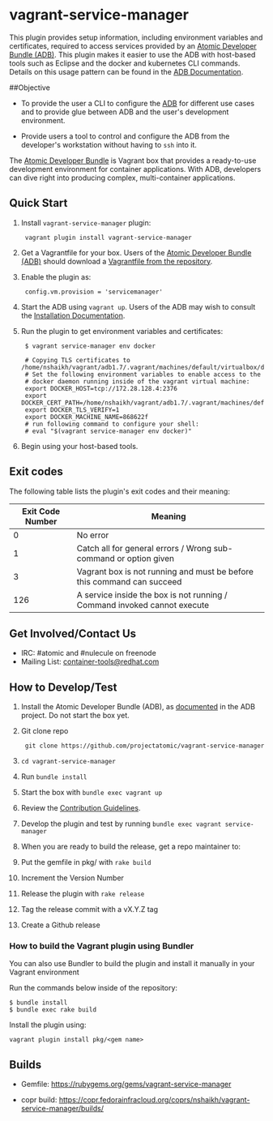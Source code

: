 # vagrant-service-manager

This plugin provides setup information, including environment variables and certificates, required to access services provided by an [Atomic Developer Bundle (ADB)](https://github.com/projectatomic/adb-atomic-developer-bundle).  This plugin makes it easier to use the ADB with host-based tools such as Eclipse and the docker and kubernetes CLI commands.  Details on this usage pattern can be found in the [ADB Documentation](https://github.com/projectatomic/adb-atomic-developer-bundle/blob/master/docs/using.rst).

##Objective

* To provide the user a CLI to configure the
[ADB](https://github.com/projectatomic/adb-atomic-developer-bundle)
for different use cases and to provide glue between ADB and the user's
development environment.

*  Provide users a tool to control and configure the ADB from the
developer's workstation without having to `ssh` into it.

The [Atomic Developer
Bundle](https://github.com/projectatomic/adb-atomic-developer-bundle)
is  Vagrant box that provides a ready-to-use development environment
for container applications. With ADB, developers can dive right into
producing complex, multi-container applications.

## Quick Start

1. Install `vagrant-service-manager` plugin:

        vagrant plugin install vagrant-service-manager

2. Get a Vagrantfile for your box. Users of the
[Atomic Developer Bundle (ADB)](https://github.com/projectatomic/adb-atomic-developer-bundle) should download a [Vagrantfile from the repository](https://github.com/projectatomic/adb-atomic-developer-bundle/tree/master/components).

3. Enable the plugin as:

        config.vm.provision = 'servicemanager'

4. Start the ADB using `vagrant up`. Users of the ADB may wish to consult the
[Installation Documentation](https://github.com/projectatomic/adb-atomic-developer-bundle/blob/master/docs/installing.rst).

5. Run the plugin to get environment variables and certificates:

        $ vagrant service-manager env docker

        # Copying TLS certificates to /home/nshaikh/vagrant/adb1.7/.vagrant/machines/default/virtualbox/docker
        # Set the following environment variables to enable access to the
        # docker daemon running inside of the vagrant virtual machine:
        export DOCKER_HOST=tcp://172.28.128.4:2376
        export DOCKER_CERT_PATH=/home/nshaikh/vagrant/adb1.7/.vagrant/machines/default/virtualbox/docker
        export DOCKER_TLS_VERIFY=1
        export DOCKER_MACHINE_NAME=868622f
        # run following command to configure your shell:
        # eval "$(vagrant service-manager env docker)"

6. Begin using your host-based tools.

## Exit codes

The following table lists the plugin's exit codes and their meaning:

Exit Code Number | Meaning
---------------  |-------------------------------------------------------------------------
0                | No error
1                | Catch all for general errors / Wrong sub-command or option given
3                | Vagrant box is not running and must be before this command can succeed
126              | A service inside the box is not running / Command invoked cannot execute


## Get Involved/Contact Us

  * IRC: #atomic and #nulecule on freenode
  * Mailing List: container-tools@redhat.com

## How to Develop/Test

1. Install the Atomic Developer Bundle (ADB), as
[documented](https://github.com/projectatomic/adb-atomic-developer-bundle/blob/master/docs/installing.rst)
in the ADB project.  Do not start the box yet.

2. Git clone repo

        git clone https://github.com/projectatomic/vagrant-service-manager

3. `cd vagrant-service-manager`

4. Run `bundle install`

5. Start the box with `bundle exec vagrant up`

6. Review the [Contribution Guidelines](CONTRIBUTING.md).

7. Develop the plugin and test by running `bundle exec vagrant service-manager`

8. When you are ready to build the release, get a repo maintainer to:

  1. Put the gemfile in pkg/ with `rake build`

  2. Increment the Version Number

  3. Release the plugin with `rake release`

  4. Tag the release commit with a vX.Y.Z tag

  5. Create a Github release

### How to build the Vagrant plugin using Bundler

You can also use Bundler to build the plugin and install it manually in
your Vagrant environment

Run the commands below inside of the repository:

```
$ bundle install
$ bundle exec rake build
````

Install the plugin using:

    vagrant plugin install pkg/<gem name>


## Builds

- Gemfile: https://rubygems.org/gems/vagrant-service-manager

- copr build: https://copr.fedorainfracloud.org/coprs/nshaikh/vagrant-service-manager/builds/
